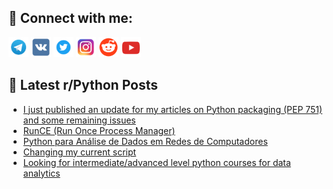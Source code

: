 ## 🔎 Connect with me:
[<img src="https://github.com/bullbesh/bullbesh/blob/main/images/Telegram.png" width="32" height="32" />](https://t.me/bullbesh)
[<img src="https://github.com/bullbesh/bullbesh/blob/main/images/VK.png" width="32" height="32" />](https://vk.com/bullbesh)
[<img src="https://github.com/bullbesh/bullbesh/blob/main/images/Twitter.png" width="32" height="32" />](https://twitter.com/bullbesh1)
[<img src="https://github.com/bullbesh/bullbesh/blob/main/images/Instagram.png" width="32" height="32" />](https://www.instagram.com/bullbesh)
[<img src="https://github.com/bullbesh/bullbesh/blob/main/images/Reddit.png" width="32" height="32" />](https://www.reddit.com/user/bullbesh)
[<img src="https://github.com/bullbesh/bullbesh/blob/main/images/YouTube.png" width="32" height="32" />](https://www.youtube.com/channel/UCtfjRs6uzgq5mfm8S06WTcg)

## 📕 Latest r/Python Posts
<!-- BLOG-POST-LIST:START -->
- [I just published an update for my articles on Python packaging &lpar;PEP 751&rpar; and some remaining issues](https://www.reddit.com/r/Python/comments/1kcumjf/i_just_published_an_update_for_my_articles_on/)
- [RunCE &lpar;Run Once Process Manager&rpar;](https://www.reddit.com/r/Python/comments/1kcspp7/runce_run_once_process_manager/)
- [Python para Análise de Dados em Redes de Computadores](https://www.reddit.com/r/Python/comments/1kcot13/python_para_análise_de_dados_em_redes_de/)
- [Changing my current script](https://www.reddit.com/r/Python/comments/1kco6oq/changing_my_current_script/)
- [Looking for intermediate/advanced level python courses for data analytics](https://www.reddit.com/r/Python/comments/1kco45y/looking_for_intermediateadvanced_level_python/)
<!-- BLOG-POST-LIST:END -->
